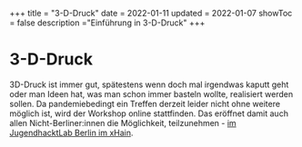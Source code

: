 +++
title = "3-D-Druck"
date = 2022-01-11
updated = 2022-01-07
showToc = false
description ="Einführung in 3-D-Druck"
+++

# 3-D-Druck

3D-Druck ist immer gut, spätestens wenn doch mal irgendwas kaputt geht oder man Ideen hat, was man schon immer basteln
wollte, realisiert werden sollen. Da pandemiebedingt ein Treffen derzeit leider nicht ohne weitere möglich ist, wird der
Workshop online stattfinden. Das eröffnet damit auch allen Nicht-Berliner:innen die Möglichkeit, teilzunehmen -
[im JugendhacktLab Berlin im xHain](https://jugendhackt.org/lab/berlin/).
